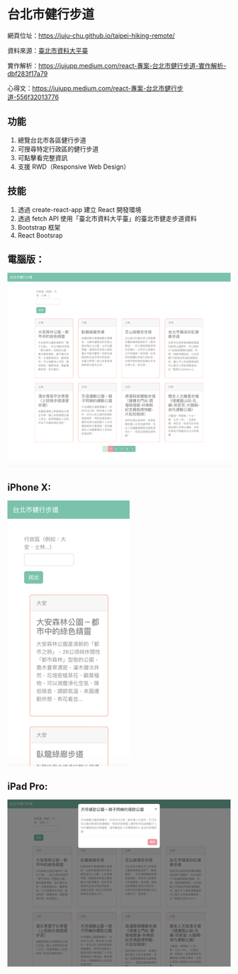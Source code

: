 # 台北市健行步道

網頁位址：https://juju-chu.github.io/taipei-hiking-remote/

資料來源：[臺北市資料大平臺](https://data.taipei/#/dataset/detail?id=fde2a190-8299-4f70-9a1f-6c223109b512)

實作解析：https://jujupp.medium.com/react-專案-台北市健行步道-實作解析-dbf283f17a79

心得文：https://jujupp.medium.com/react-專案-台北市健行步道-556f32013776

## 功能

1. 總覽台北市各區健行步道
2. 可搜尋特定行政區的健行步道
3. 可點擊看完整資訊
4. 支援 RWD（Responsive Web Design）

## 技能
1. 透過 create-react-app 建立 React 開發環境
2. 透過 fetch API 使用「臺北市資料大平臺」的臺北市健走步道資料
3. Bootstrap 框架
4. React Bootsrap

## 電腦版：

![image](https://github.com/juju-chu/taipei-hiking-remote/blob/master/public/1400x1220.png)

## iPhone X:

![image](https://github.com/juju-chu/taipei-hiking-remote/blob/master/public/iPhone%20X.png?raw=true)

## iPad Pro:

![image](https://github.com/juju-chu/taipei-hiking-remote/blob/master/public/iPad%20Pro.png?raw=true)

